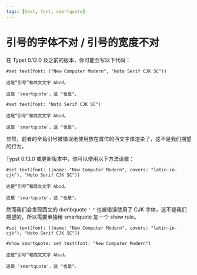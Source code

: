 ```yaml
---
tags: [text, font, smartquote]
---
```


# 引号的字体不对 / 引号的宽度不对

在 Typst 0.12.0 及之前的版本，你可能会写以下代码：

```typst
#set text(font: ("New Computer Modern", "Noto Serif CJK SC"))

这是“引号”和西文文字 Abcd。

这是 'smartquote'，这 "也是"。
```

```typst
#set text(font: "Noto Serif CJK SC")

这是“引号”和西文文字 Abcd。

这是 'smartquote'，这 "也是"。
```

显然，前者的全角引号被错误地使用放在首位的西文字体渲染了，这不是我们期望的行为。

Typst 0.13.0 或更新版本中，你可以使用以下方法设置：

```typst
#set text(font: ((name: "New Computer Modern", covers: "latin-in-cjk"), "Noto Serif CJK SC"))

这是“引号”和西文文字 Abcd。

这是 'smartquote'，这 "也是"。
```

然而我们会发现西文的 dumbquote `'` `"` 也被错误使用了 CJK 字体，这不是我们期望的，所以需要单独给 smartquote 加一个 show rule。

```typst
#set text(font: ((name: "New Computer Modern", covers: "latin-in-cjk"), "Noto Serif CJK SC"))

#show smartquote: set text(font: "New Computer Modern")

这是“引号”和西文文字 Abcd。

这是 'smartquote'，这 "也是"。
```
